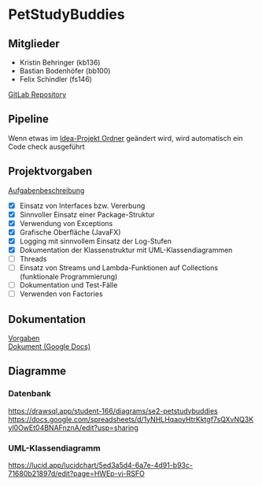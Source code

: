 # PetStudyBuddies

## Mitglieder
- Kristin Behringer (kb136)
- Bastian Bodenhöfer (bb100)
- Felix Schindler (fs146)

[GitLab Repository](https://gitlab.mi.hdm-stuttgart.de/kb136/petstudybuddies)

## Pipeline
Wenn etwas im [Idea-Projekt Ordner](https://gitlab.mi.hdm-stuttgart.de/kb136/petstudybuddies/-/tree/master/Idea-Projekt) geändert wird, wird automatisch ein Code check ausgeführt

## Projektvorgaben
[Aufgabenbeschreibung](https://kriha.pages.mi.hdm-stuttgart.de/se2_lecture/documents/aufgabe.pdf)
- [x] Einsatz von Interfaces bzw. Vererbung
- [x] Sinnvoller Einsatz einer Package-Struktur
- [x] Verwendung von Exceptions
- [x] Grafische Oberfläche (JavaFX)
- [x] Logging mit sinnvollem Einsatz der Log-Stufen
- [x] Dokumentation der Klassenstruktur mit UML-Klassendiagrammen
- [ ] Threads
- [ ] Einsatz von Streams und Lambda-Funktionen auf Collections (funktionale Programmierung)
- [ ] Dokumentation und Test-Fälle
- [ ] Verwenden von Factories

## Dokumentation
[Vorgaben](https://kriha.pages.mi.hdm-stuttgart.de/se2_lecture/documents/doku-info.pdf)<br>
[Dokument (Google Docs)](https://docs.google.com/document/d/1EKYGdz1tgzMPT4ij7I_NfJPp0t_mCuDxCy43JGarFrE/edit)

## Diagramme
### Datenbank
https://drawsql.app/student-166/diagrams/se2-petstudybuddies
https://docs.google.com/spreadsheets/d/1yNHLHqaoyHtrKktgf7sQXvNQ3Kyl0OwEt04BNAFnznA/edit?usp=sharing

### UML-Klassendiagramm
https://lucid.app/lucidchart/5ed3a5d4-6a7e-4d91-b93c-71680b21897d/edit?page=HWEp-vi-RSFO
